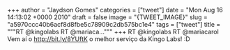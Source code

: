 
+++
author = "Jaydson Gomes"
categories = ["tweet"]
date = "Mon Aug 16 14:13:02 +0000 2010"
draft = false
image = "{TWEET_IMAGE}"
slug = "a5970ccc40b6acf8d8fbe5c78909c2db575bc1e4"
tags = ["tweet"]
title = """RT @kingolabs RT @mariaca..."""
+++
RT @kingolabs RT @mariacarol Vem aí o http://bit.ly/8YUftK o melhor serviço da Kingo Labs! :D
